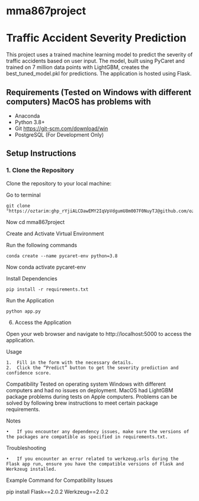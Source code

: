 # mma867project

# Traffic Accident Severity Prediction
This project uses a trained machine learning model to predict the severity of traffic accidents based on user input. The model, built using PyCaret and trained on 7 million data points with LightGBM, creates the best_tuned_model.pkl for predictions. The application is hosted using Flask.

## Requirements (Tested on Windows with different computers) MacOS has problems with 

- Anaconda
- Python 3.8+
- Git https://git-scm.com/download/win
- PostgreSQL (For Development Only)

## Setup Instructions

### 1. Clone the Repository

Clone the repository to your local machine:

Go to terminal 
	
	git clone "https://oztarim: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@github.com/oztarim/mma867project.git"

Now
	cd mma867project


Create and Activate Virtual Environment

Run the following commands


	conda create --name pycaret-env python=3.8
 Now
	conda activate pycaret-env

Install Dependencies

	pip install -r requirements.txt


Run the Application 

	python app.py

6. Access the Application

Open your web browser and navigate to http://localhost:5000 to access the application.

Usage

	1.	Fill in the form with the necessary details.
	2.	Click the “Predict” button to get the severity prediction and confidence score.
 
Compatibility
Tested on operating system Windows with different computers and had no issues on deployment. MacOS had LightGBM package problems during tests on Apple computers. Problems can be solved by following brew instructions to meet certain package requirements.

Notes

	•	If you encounter any dependency issues, make sure the versions of the packages are compatible as specified in requirements.txt.

Troubleshooting

	•	If you encounter an error related to werkzeug.urls during the Flask app run, ensure you have the compatible versions of Flask and Werkzeug installed.

Example Command for Compatibility Issues

pip install Flask==2.0.2 Werkzeug==2.0.2

